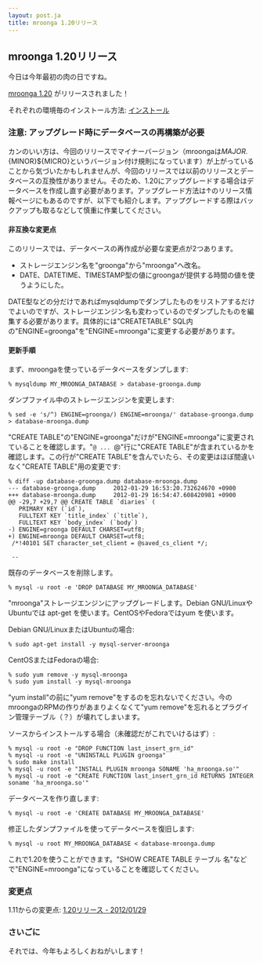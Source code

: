 ```yaml
---
layout: post.ja
title: mroonga 1.20リリース
---
```

## mroonga 1.20リリース

今日は今年最初の肉の日ですね。

[mroonga 1.20](/ja/docs/news.html#release-1-20) がリリースされました！

それぞれの環境毎のインストール方法:
[インストール](/ja/docs/install.html)

### 注意: アップグレード時にデータベースの再構築が必要

カンのいい方は、今回のリリースでマイナーバージョン（mroongaは${MAJOR}.${MINOR}${MICRO}というバージョン付け規則になっています）が上がっていることから気づいたかもしれませんが、今回のリリースでは以前のリリースとデータベースの互換性がありません。そのため、1.20にアップグレードする場合はデータベースを作成し直す必要があります。アップグレード方法は↑のリリース情報ページにもあるのですが、以下でも紹介します。アップグレードする際はバックアップも取るなどして慎重に作業してください。

#### 非互換な変更点

このリリースでは、データベースの再作成が必要な変更点が2つあります。

-   ストレージエンジン名を"groonga"から"mroonga"へ改名。
-   DATE、DATETIME、TIMESTAMP型の値にgroongaが提供する時間の値を使うようにした。

DATE型などの分だけであればmysqldumpでダンプしたものをリストアするだけでよいのですが、ストレージエンジン名も変わっているのでダンプしたものを編集する必要があります。具体的には"CREATETABLE"
SQL内の"ENGINE=groonga"を"ENGINE=mroonga"に変更する必要があります。

#### 更新手順

まず、mroongaを使っているデータベースをダンプします:

    % mysqldump MY_MROONGA_DATABASE > database-groonga.dump

ダンプファイル中のストレージエンジンを変更します:

    % sed -e 's/^) ENGINE=groonga/) ENGINE=mroonga/' database-groonga.dump > database-mroonga.dump

"CREATE
TABLE"の"ENGINE=groonga"だけが"ENGINE=mroonga"に変更されていることを確認します。"`@ ... `@"行に"CREATE
TABLE"が含まれているかを確認します。この行が"CREATE
TABLE"を含んでいたら、その変更はほぼ間違いなく"CREATE
TABLE"用の変更です:

    % diff -up database-groonga.dump database-mroonga.dump
    --- database-groonga.dump     2012-01-29 16:53:20.732624670 +0900
    +++ database-mroonga.dump     2012-01-29 16:54:47.608420981 +0900
    @@ -29,7 +29,7 @@ CREATE TABLE `diaries` (
       PRIMARY KEY (`id`),
       FULLTEXT KEY `title_index` (`title`),
       FULLTEXT KEY `body_index` (`body`)
    -) ENGINE=groonga DEFAULT CHARSET=utf8;
    +) ENGINE=mroonga DEFAULT CHARSET=utf8;
     /*!40101 SET character_set_client = @saved_cs_client */;

     --

既存のデータベースを削除します。

    % mysql -u root -e 'DROP DATABASE MY_MROONGA_DATABASE'

"mroonga"ストレージエンジンにアップグレードします。Debian
GNU/LinuxやUbuntuでは apt-get を使います。CentOSやFedoraではyum
を使います。

Debian GNU/LinuxまたはUbuntuの場合:

    % sudo apt-get install -y mysql-server-mroonga

CentOSまたはFedoraの場合:

    % sudo yum remove -y mysql-mroonga
    % sudo yum install -y mysql-mroonga

"yum install"の前に"yum
remove"をするのを忘れないでください。今のmroongaのRPMの作りがあまりよくなくて"yum
remove"を忘れるとプラグイン管理テーブル（？）が壊れてしまいます。

ソースからインストールする場合（未確認だがこれでいけるはず）:

    % mysql -u root -e "DROP FUNCTION last_insert_grn_id"
    % mysql -u root -e "UNINSTALL PLUGIN groonga"
    % sudo make install
    % mysql -u root -e "INSTALL PLUGIN mroonga SONAME 'ha_mroonga.so'"
    % mysql -u root -e "CREATE FUNCTION last_insert_grn_id RETURNS INTEGER soname 'ha_mroonga.so'"

データベースを作り直します:

    % mysql -u root -e 'CREATE DATABASE MY_MROONGA_DATABASE'

修正したダンプファイルを使ってデータベースを復旧します:

    % mysql -u root MY_MROONGA_DATABASE < database-mroonga.dump

これで1.20を使うことができます。"SHOW CREATE TABLE テーブル
名"などで"ENGINE=mroonga"になっていることを確認してください。

### 変更点

1.11からの変更点: [1.20リリース - 2012/01/29](/ja/docs/news.html#release-1-20)

### さいごに

それでは、今年もよろしくおねがいします！
